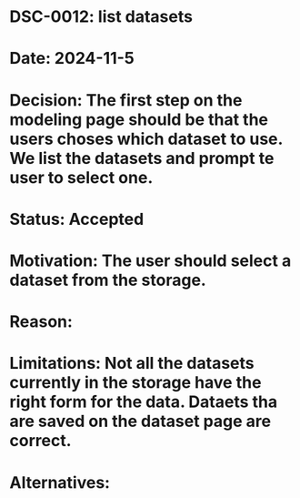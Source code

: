 # DSC-0012: list datasets
# Date: 2024-11-5
# Decision: The first step on the modeling page should be that the users choses which dataset to use. We list the datasets and prompt te user to select one. 
# Status: Accepted
# Motivation: The user should select a dataset from the storage. 
# Reason:
# Limitations: Not all the datasets currently in the storage have the right form for the data. Dataets tha are saved on the dataset page are correct. 
# Alternatives: